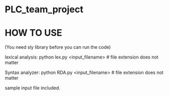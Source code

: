 # PLC_team_project

# HOW TO USE
(You need sly library before you can run the code)

lexical analysis:
  python lex.py <input_filename>	   # file extension does not matter

Syntax analyzer:
  python RDA.py <input_filename>    # file extension does not matter
  
 sample input file included.
